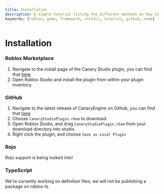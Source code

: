 ```yaml
---
title: Installation
description: A simple tutorial listing the different methods on how to install CanaryEngine
keywords: [roblox, game, framework, install, tutorial, github, node]
---
```


# Installation

### Roblox Marketplace

1. Navigate to the install page of the Canary Studio plugin, you can find that [here](https://create.roblox.com/marketplace/asset/12591143042/Canary-Studio)
2. Open Roblox Studio and install the plugin from within your plugin inventory.

### GitHub

1. Navigate to the latest release of CanaryEngine on Github, you can find that [here](https://github.com/canary-development/CanaryEngine/releases/)
2. Choose `CanaryStudioPlugin.rbxm` to download.
3. Open Roblox Studio, and drag `CanaryStudioPlugin.rbxm` from your download directory into studio.
4. Right click the plugin, and choose `Save as Local Plugin`

### Rojo

Rojo support is being looked into!

### TypeScript

We're currently working on definition files; we will not be publishing a package on roblox-ts.